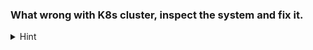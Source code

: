 ### What wrong with K8s cluster, inspect the system and fix it.
<details>
<summary>Hint</summary>

- The kube-apiserver pod not running
- use `crictl ps`{{exec}} to show running container
- inspect the log under `/var/log/pods/` to find the cause and fix it

</details>